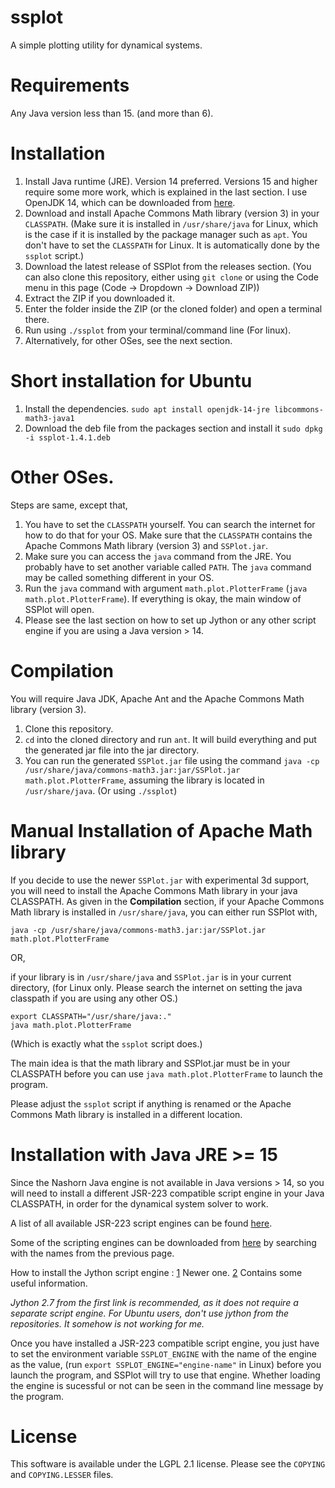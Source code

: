 # ssplot
A simple plotting utility for dynamical systems.

# Requirements
Any Java version less than 15. (and more than 6).

# Installation
1. Install Java runtime (JRE). Version 14 preferred. Versions 15 and higher require some more work, which is explained in the last section. I use OpenJDK 14, which can be downloaded from [here](https://jdk.java.net/java-se-ri/14).
2. Download and install Apache Commons Math library (version 3) in your `CLASSPATH`. (Make sure it is installed in `/usr/share/java` for Linux, which is the case if it is installed by the package manager such as `apt`. You don't have to set the `CLASSPATH` for Linux. It is automatically done by the `ssplot` script.)
3. Download the latest release of SSPlot from the releases section. (You can also clone this repository, either using `git clone` or using the Code menu in this page (Code -> Dropdown -> Download ZIP))
4. Extract the ZIP if you downloaded it.
5. Enter the folder inside the ZIP (or the cloned folder) and open a terminal there.
6. Run using `./ssplot` from your terminal/command line (For linux).
7. Alternatively, for other OSes, see the next section.

# Short installation for Ubuntu
1. Install the dependencies. `sudo apt install openjdk-14-jre libcommons-math3-java1`
2. Download the deb file from the packages section and install it `sudo dpkg -i ssplot-1.4.1.deb`

# Other OSes.
Steps are same, except that,

1. You have to set the `CLASSPATH` yourself. You can search the internet for how to do that for your OS. Make sure that the `CLASSPATH` contains the Apache Commons Math library (version 3) and `SSPlot.jar`.
2. Make sure you can access the `java` command from the JRE. You probably have to set another variable called `PATH`. The `java` command may be called something different in your OS.
3. Run the `java` command with argument `math.plot.PlotterFrame` (`java math.plot.PlotterFrame`). If everything is okay, the main window of SSPlot will open.
4. Please see the last section on how to set up Jython or any other script engine if you are using a Java version > 14.

# Compilation
You will require Java JDK, Apache Ant and the Apache Commons Math library (version 3).

1. Clone this repository.
2. `cd` into the cloned directory and run `ant`. It will build everything and put the generated jar file into the jar directory.
3. You can run the generated `SSPlot.jar` file using the command `java -cp /usr/share/java/commons-math3.jar:jar/SSPlot.jar math.plot.PlotterFrame`, assuming the library is located in `/usr/share/java`. (Or using `./ssplot`)

# Manual Installation of Apache Math library
If you decide to use the newer `SSPlot.jar` with experimental 3d support, you will need to install the Apache Commons Math library in your java CLASSPATH. As given in the **Compilation** section, if your Apache Commons Math library is installed in `/usr/share/java`, you can either run SSPlot with,

    java -cp /usr/share/java/commons-math3.jar:jar/SSPlot.jar math.plot.PlotterFrame
    
OR,

if your library is in `/usr/share/java` and `SSPlot.jar` is in your current directory, (for Linux only. Please search the internet on setting the java classpath if you are using any other OS.)
 
    export CLASSPATH="/usr/share/java:."
    java math.plot.PlotterFrame

(Which is exactly what the `ssplot` script does.)

The main idea is that the math library and SSPlot.jar must be in your CLASSPATH before you can use `java math.plot.PlotterFrame` to launch the program.

Please adjust the `ssplot` script if anything is renamed or the Apache Commons Math library is installed in a different location.

# Installation with Java JRE >= 15
Since the Nashorn Java engine is not available in Java versions > 14, so you will need to install a different JSR-223 compatible script engine in your Java CLASSPATH, in order for the dynamical system solver to work.

A list of all available JSR-223 script engines can be found [here](https://web.archive.org/web/20070610234337/https://scripting.dev.java.net/).

Some of the scripting engines can be downloaded from [here](https://mvnrepository.com/) by searching with the names from the previous page.

How to install the Jython script engine :
[1](https://wiki.python.org/jython/UserGuide#using-jsr-223) Newer one.
[2](https://jython.readthedocs.io/en/latest/JythonAndJavaIntegration/) Contains some useful information.

_Jython 2.7 from the first link is recommended, as it does not require a separate script engine. For Ubuntu users, don't use jython from the repositories. It somehow is not working for me._

Once you have installed a JSR-223 compatible script engine, you just have to set the environment variable `SSPLOT_ENGINE` with the name of the engine as the value, (run `export SSPLOT_ENGINE="engine-name"` in Linux) before you launch the program, and SSPlot will try to use that engine. Whether loading the engine is sucessful or not can be seen in the command line message by the program.

# License
This software is available under the LGPL 2.1 license. Please see the `COPYING` and `COPYING.LESSER` files.
